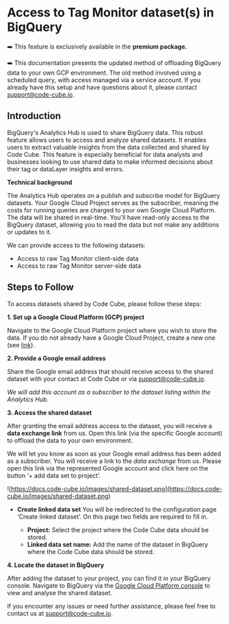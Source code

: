 # Access to Tag Monitor dataset(s) in BigQuery

➡️ This feature is exclusively available in the **premium package.**

➡️ This documentation presents the updated method of offloading BigQuery data to your own GCP environment. The old method involved using a scheduled query, with access managed via a service account. If you already have this setup and have questions about it, please contact [support@code-cube.io](mailto:support@code-cube.io).

## Introduction

BigQuery's Analytics Hub is used to share BigQuery data. This robust feature allows users to access and analyze shared datasets. It enables users to extract valuable insights from the data collected and shared by Code Cube. This feature is especially beneficial for data analysts and businesses looking to use shared data to make informed decisions about their tag or dataLayer insights and errors.

**Technical background**

The Analytics Hub operates on a publish and subscribe model for BigQuery datasets. Your Google Cloud Project serves as the subscriber, meaning the costs for running queries are charged to your own Google Cloud Platform. The data will be shared in real-time. You'll have read-only access to the BigQuery dataset, allowing you to read the data but not make any additions or updates to it. 

We can provide access to the following datasets:

   - Access to raw Tag Monitor client-side data
   - Access to raw Tag Monitor server-side data

## Steps to Follow

To access datasets shared by Code Cube, please follow these steps:

**1. Set up a Google Cloud Platform (GCP) project**

Navigate to the Google Cloud Platform project where you wish to store the data. If you do not already have a Google Cloud Project, create a new one (see [link](https://developers.google.com/workspace/guides/create-project)).

**2. Provide a Google email address**

Share the Google email address that should receive access to the shared dataset with your contact at Code Cube or via [support@code-cube.io](mailto:support@code-cube.io).

*We will add this account as a subscriber to the dataset listing within the Analytics Hub.*

**3. Access the shared dataset**

After granting the email address access to the dataset, you will receive a **data exchange link** from us. Open this link (via the specific Google account) to offload the data to your own environment. 

We will let you know as soon as your Google email address has been added as a subscriber. You will receive a link to the *data exchange* from us. Please open this link via the represented Google account and click here on the button ‘+ add data set to project’.

![https://docs.code-cube.io/images/shared-dataset.png](https://docs.code-cube.io/images/shared-dataset.png)

- **Create linked data set**
You will be redirected to the configuration page ‘Create linked dataset’. On this page two fields are required to fill in. 

   - **Project:** Select the project where the Code Cube data should be stored.
   - **Linked data set name:** Add the name of the dataset in BigQuery where the Code Cube data should be stored.

**4. Locate the dataset in BigQuery**

After adding the dataset to your project, you can find it in your BigQuery console. Navigate to BigQuery via the [Google Cloud Platform console](https://console.cloud.google.com/) to view and analyse the shared dataset.

If you encounter any issues or need further assistance, please feel free to contact us at [support@code-cube.io](mailto:support@code-cube.io).
